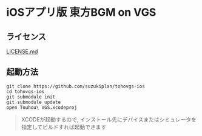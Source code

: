 # iOSアプリ版 東方BGM on VGS

## ライセンス
[LICENSE.md](LICENSE.md)

## 起動方法
```
git clone https://github.com/suzukiplan/tohovgs-ios
cd tohovgs-ios
git submodule init
git submodule update
open Touhou\ VGS.xcodeproj
```
> XCODEが起動するので, インストール先にデバイスまたはシミュレータを指定してビルドすれば起動できます
